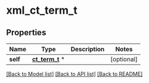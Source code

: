 # xml_ct_term_t

## Properties
Name | Type | Description | Notes
------------ | ------------- | ------------- | -------------
**self** | [**ct_term_t**](ct_term.md) \* |  | [optional] 

[[Back to Model list]](../README.md#documentation-for-models) [[Back to API list]](../README.md#documentation-for-api-endpoints) [[Back to README]](../README.md)


